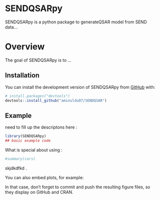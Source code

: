 SENDQSARpy
================

SENDQSARpy is a python package to generateQSAR model from SEND data…
<!-- README.md is generated from README.Rmd. Please edit that file -->

# Overview

<!-- badges: start -->
<!--[![R-CMD-check](https://github.com/aminuldu07/SENDQSAR/actions/workflows/R-CMD-check.yaml/badge.svg)](https://github.com/aminuldu07/SENDQS#AR/actions/workflows/R-CMD-check.yaml)-->
<!-- badges: end -->

The goal of SENDQSARpy is to …

## Installation

You can install the development version of SENDQSARpy from
[GitHub](https://github.com/) with:

``` r
# install.packages("devtools")
devtools::install_github("aminuldu07/SENDQSAR")
```

## Example

need to fill up the descriptons here :

``` r
library(SENDQSARpy)
## basic example code
```

What is special about using :

``` r
#summary(cars)
```

skjdkdfkd .

You can also embed plots, for example:

In that case, don’t forget to commit and push the resulting figure
files, so they display on GitHub and CRAN.
